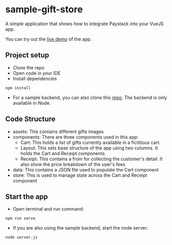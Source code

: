# sample-gift-store
A simple application that shows how to integrate Paystack into your VueJS app.

You can try out the <a href="https://doc-gift-store.netlify.app/" target="_blank">live demo</a> of the app.


## Project setup
- Clone the repo
- Open code in your IDE
- Install dependencies
```
npm install
```
- For a sample backend, you can also clone this [repo](https://github.com/PaystackOSS/sample-backend). The backend is only available in Node.

## Code Structure
- assets: This contains different gifts images
- components: There are three components used in this app:
  - Cart: This holds a list of gifts currently available in a fictitious cart.
  - Layout: This sets base structure of the app using two columns. It holds the Cart and Receipt components.
  - Receipt: This contains a from for collecting the customer's detail. It also show the price breakdown of the user's fees
- data: This contains a JSON file used to populate the Cart component
- store: This is used to manage state across the Cart and Receipt component

## Start the app
- Open terminal and run command:
```
npm run serve
```
- If you are also using the sample backend, start the node server:
```
node server.js
```
